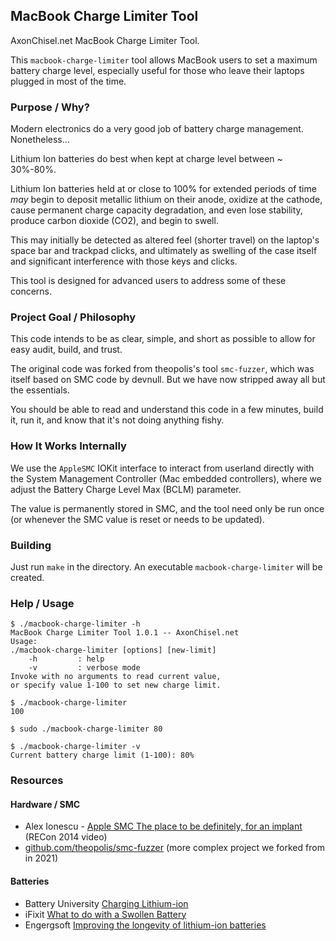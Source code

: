 ## MacBook Charge Limiter Tool

AxonChisel.net MacBook Charge Limiter Tool.

This `macbook-charge-limiter` tool allows MacBook users to set a maximum
battery charge level, especially useful for those who leave their laptops
plugged in most of the time.


### Purpose / Why?

Modern electronics do a very good job of battery charge management.
Nonetheless...

Lithium Ion batteries do best when kept at charge level between ~ 30%-80%.

Lithium Ion batteries held at or close to 100% for extended periods of time
*may* begin to deposit metallic lithium on their anode, oxidize at the cathode,
cause permanent charge capacity degradation, and even lose stability,
produce carbon dioxide (CO2), and begin to swell.

This may initially be detected as altered feel (shorter travel) on the 
laptop's space bar and trackpad clicks, and ultimately as swelling of the
case itself and significant interference with those keys and clicks.

This tool is designed for advanced users to address some of these concerns.


### Project Goal / Philosophy

This code intends to be as clear, simple, and short as possible to allow for
easy audit, build, and trust. 

The original code was forked from theopolis's tool `smc-fuzzer`, 
which was itself based on SMC code by devnull.
But we have now stripped away all but the essentials.

You should be able to read and understand this code in a few minutes,
build it, run it, and know that it's not doing anything fishy.


### How It Works Internally

We use the `AppleSMC` IOKit interface to interact from userland directly
with the System Management Controller (Mac embedded controllers),
where we adjust the Battery Charge Level Max (BCLM) parameter.

The value is permanently stored in SMC, and the tool need only be run
once (or whenever the SMC value is reset or needs to be updated).


### Building

Just run `make` in the directory. An executable `macbook-charge-limiter` will be created.


### Help / Usage

```
$ ./macbook-charge-limiter -h
MacBook Charge Limiter Tool 1.0.1 -- AxonChisel.net
Usage:
./macbook-charge-limiter [options] [new-limit]
    -h         : help
    -v         : verbose mode
Invoke with no arguments to read current value,
or specify value 1-100 to set new charge limit.
```

```
$ ./macbook-charge-limiter
100
 ```

```
$ sudo ./macbook-charge-limiter 80
 ```

```
$ ./macbook-charge-limiter -v
Current battery charge limit (1-100): 80%
 ```


### Resources

#### Hardware / SMC

- Alex Ionescu - [Apple SMC The place to be definitely, for an implant](https://www.youtube.com/watch?v=nSqpinjjgmg) (RECon 2014 video)
- [github.com/theopolis/smc-fuzzer](https://github.com/theopolis/smc-fuzzer) (more complex project we forked from in 2021)

#### Batteries

- Battery University [Charging Lithium-ion](https://batteryuniversity.com/learn/article/charging_lithium_ion_batteries)
- iFixit [What to do with a Swollen Battery](https://www.ifixit.com/Wiki/What_to_do_with_a_swollen_battery)
- Engergsoft [Improving the longevity of lithium-ion batteries](https://energsoft.com/blog/f/improving-longevity-of-lithium-ion-batteries)

